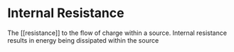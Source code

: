 # Internal Resistance
The [[resistance]] to the flow of charge within a source. Internal resistance results in energy being dissipated within the source